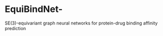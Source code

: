 # EquiBindNet-
SE(3)-equivariant graph neural networks for protein-drug binding affinity prediction
